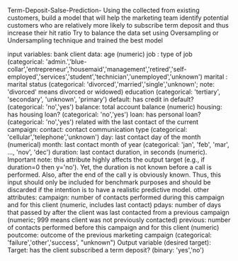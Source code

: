 Term-Deposit-Salse-Prediction-
Using the collected from existing customers, build a model that will help the marketing team identify potential customers who are relatively more likely to subscribe term deposit and thus increase their hit ratio
Try to balance the data set using Oversampling or Undersampling technique and trained the best model

input variables: bank client data: age (numeric) job : type of job (categorical: 'admin.','blue-collar','entrepreneur','housemaid','management','retired','self-employed','services','student','technician','unemployed','unknown') marital : marital status (categorical: 'divorced','married','single','unknown'; note: 'divorced' means divorced or widowed) education (categorical: 'tertiary', 'secondary', 'unknown', 'primary') default: has credit in default? (categorical: 'no','yes') balance: total account balance (numeric) housing: has housing loan? (categorical: 'no','yes') loan: has personal loan? (categorical: 'no','yes') related with the last contact of the current campaign: contact: contact communication type (categorical: 'cellular','telephone','unknown') day: last contact day of the month (numerical) month: last contact month of year (categorical: 'jan', 'feb', 'mar', ..., 'nov', 'dec') duration: last contact duration, in seconds (numeric). Important note: this attribute highly affects the output target (e.g., if duration=0 then y='no'). Yet, the duration is not known before a call is performed. Also, after the end of the call y is obviously known. Thus, this input should only be included for benchmark purposes and should be discarded if the intention is to have a realistic predictive model. other attributes: campaign: number of contacts performed during this campaign and for this client (numeric, includes last contact) pdays: number of days that passed by after the client was last contacted from a previous campaign (numeric; 999 means client was not previously contacted) previous: number of contacts performed before this campaign and for this client (numeric) poutcome: outcome of the previous marketing campaign (categorical: 'failure','other','success', "unknown") Output variable (desired target): Target: has the client subscribed a term deposit? (binary: 'yes','no')
